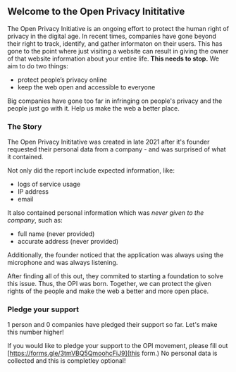 ## Welcome to the Open Privacy Inititative

The Open Privacy Initiative is an ongoing effort to protect the human right of privacy in the digital age. In recent times, companies have gone beyond their right to track, identify, and gather informaton on their users. This has gone to the point where just visiting a website can result in giving the owner of that website information about your entire life.
**This needs to stop.**
We aim to do two things:
- protect people’s privacy online
- keep the web open and accessible to everyone

Big companies have gone too far in infringing on people's privacy and the people just go with it. Help us make the web a better place.

### The Story

The Open Privacy Inititative was created in late 2021 after it's founder requested their personal data from a company - and was surprised of what it contained.

Not only did the report include expected information, like:
- logs of service usage
- IP address
- email

It also contained personal information which was *never given to the company*, such as:
- full name (never provided)
- accurate address (never provided)

Additionally, the founder noticed that the application was always using the microphone and was always listening.

After finding all of this out, they commited to starting a foundation to solve this issue. 
Thus, the OPI was born.
Together, we can protect the given rights of the people and make the web a better and more open place.

### Pledge your support

1 person and 0 companies have pledged their support so far. Let's make this number higher!

If you would like to pledge your support to the OPI movement, please fill out [https://forms.gle/3tmVBQ5QmoohcFiJ9](this form.) No personal data is collected and this is completley optional!
